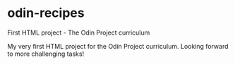 # odin-recipes
First HTML project - The Odin Project curriculum


My very first HTML project for the Odin Project curriculum. Looking forward to more challenging tasks!
